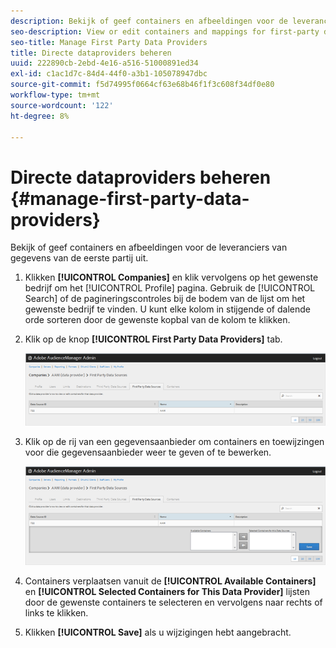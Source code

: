 ```yaml
---
description: Bekijk of geef containers en afbeeldingen voor de leveranciers van gegevens van de eerste partij uit.
seo-description: View or edit containers and mappings for first-party data providers.
seo-title: Manage First Party Data Providers
title: Directe dataproviders beheren
uuid: 222890cb-2ebd-4e16-a516-51000891ed34
exl-id: c1ac1d7c-84d4-44f0-a3b1-105078947dbc
source-git-commit: f5d74995f0664cf63e68b46f1f3c608f34df0e80
workflow-type: tm+mt
source-wordcount: '122'
ht-degree: 8%

---
```


# Directe dataproviders beheren {#manage-first-party-data-providers}

Bekijk of geef containers en afbeeldingen voor de leveranciers van gegevens van de eerste partij uit.

<!-- t_first_party_providers.xml -->

1. Klikken **[!UICONTROL Companies]** en klik vervolgens op het gewenste bedrijf om het [!UICONTROL Profile] pagina. Gebruik de [!UICONTROL Search] of de pagineringscontroles bij de bodem van de lijst om het gewenste bedrijf te vinden. U kunt elke kolom in stijgende of dalende orde sorteren door de gewenste kopbal van de kolom te klikken.

1. Klik op de knop **[!UICONTROL First Party Data Providers]** tab.

   ![](assets/first_party_providers.png)

1. Klik op de rij van een gegevensaanbieder om containers en toewijzingen voor die gegevensaanbieder weer te geven of te bewerken.

   ![Stap resultaat](assets/first_party_providers_edit.png)

1. Containers verplaatsen vanuit de **[!UICONTROL Available Containers]** en **[!UICONTROL Selected Containers for This Data Provider]** lijsten door de gewenste containers te selecteren en vervolgens naar rechts of links te klikken.
1. Klikken **[!UICONTROL Save]** als u wijzigingen hebt aangebracht.
